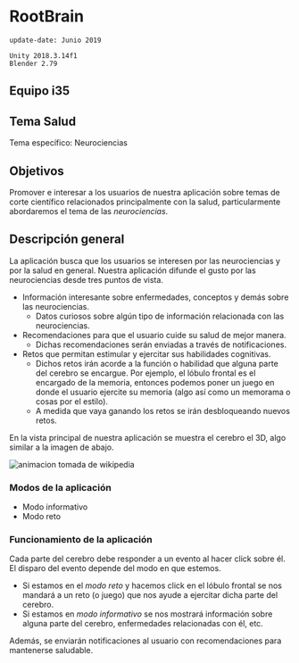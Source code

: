 # RootBrain

```shell
update-date: Junio 2019

Unity 2018.3.14f1
Blender 2.79
```

## Equipo i35 

## Tema Salud

Tema específico: Neurociencias

## Objetivos

Promover e interesar a los usuarios de nuestra aplicación sobre temas de corte científico relacionados principalmente con la salud, particularmente abordaremos el tema de las *neurociencias*.

## Descripción general

La aplicación busca que los usuarios se interesen por las neurociencias y por la salud en general. Nuestra aplicación difunde el gusto por las neurociencias desde tres puntos de vista.	

* Información interesante sobre enfermedades, conceptos y demás sobre las neurociencias.
  * Datos curiosos sobre algún tipo de información relacionada con las neurociencias.
* Recomendaciones para que el usuario cuide su salud de mejor manera.
  * Dichas recomendaciones serán enviadas a través de notificaciones.
* Retos que permitan estimular y ejercitar sus habilidades cognitivas.
  * Dichos retos irán acorde a la función o habilidad que alguna parte del cerebro se encargue. Por ejemplo, el lóbulo frontal es el encargado de la memoria, entonces podemos poner un juego en donde el usuario ejercite su memoria (algo así como un memorama o cosas por el estilo).
  * A medida que vaya ganando los retos se irán desbloqueando nuevos retos.

En la vista principal de nuestra aplicación se muestra el cerebro el 3D, algo similar a la imagen de abajo.

![animacion tomada de wikipedia](./img/brain_anim.gif)

### Modos de la aplicación

* Modo informativo
* Modo reto

### Funcionamiento de la aplicación

Cada parte del cerebro debe responder a un evento al hacer click sobre él. El disparo del evento depende del modo en que estemos. 

* Si estamos en el *modo reto* y hacemos click en el lóbulo frontal se nos mandará a un reto (o juego) que nos ayude a ejercitar dicha parte del cerebro.
* Si estamos en *modo informativo* se nos mostrará información sobre alguna parte del cerebro, enfermedades relacionadas con él, etc. 

Además, se enviarán notificaciones al usuario con recomendaciones para mantenerse saludable.
